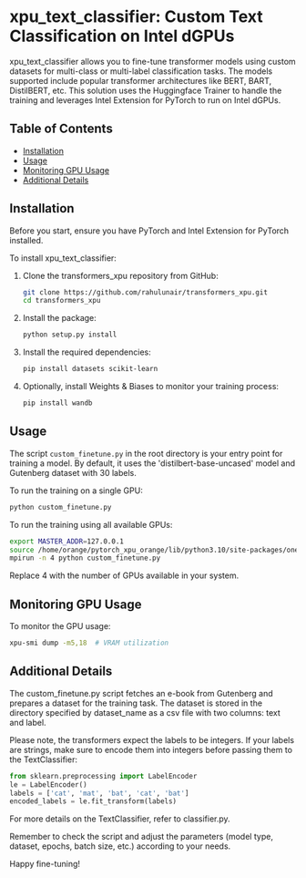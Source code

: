 # xpu_text_classifier: Custom Text Classification on Intel dGPUs

xpu_text_classifier allows you to fine-tune transformer models using custom datasets for multi-class or multi-label classification tasks. The models supported include popular transformer architectures like BERT, BART, DistilBERT, etc. This solution uses the Huggingface Trainer to handle the training and leverages Intel Extension for PyTorch to run on Intel dGPUs.

## Table of Contents
- [Installation](#installation)
- [Usage](#usage)
- [Monitoring GPU Usage](#monitoring-gpu-usage)
- [Additional Details](#additional-details)

## Installation

Before you start, ensure you have PyTorch and Intel Extension for PyTorch installed. 

To install xpu_text_classifier:

1. Clone the transformers_xpu repository from GitHub:

    ```bash
    git clone https://github.com/rahulunair/transformers_xpu.git
    cd transformers_xpu
    ```

2. Install the package:

    ```bash
    python setup.py install
    ```

3. Install the required dependencies:

    ```bash
    pip install datasets scikit-learn
    ```

4. Optionally, install Weights & Biases to monitor your training process:

    ```bash
    pip install wandb
    ```

## Usage

The script `custom_finetune.py` in the root directory is your entry point for training a model. By default, it uses the 'distilbert-base-uncased' model and Gutenberg dataset with 30 labels.

To run the training on a single GPU:

```bash
python custom_finetune.py
```
To run the training using all available GPUs:

```bash
export MASTER_ADDR=127.0.0.1
source /home/orange/pytorch_xpu_orange/lib/python3.10/site-packages/oneccl_bindings_for_pytorch/env/setvars.sh
mpirun -n 4 python custom_finetune.py
```
Replace 4 with the number of GPUs available in your system.

## Monitoring GPU Usage

To monitor the GPU usage:

```bash
xpu-smi dump -m5,18  # VRAM utilization
```
## Additional Details

The custom_finetune.py script fetches an e-book from Gutenberg and prepares a dataset for the training task. The dataset is stored in the directory specified by dataset_name as a csv file with two columns: text and label.

Please note, the transformers expect the labels to be integers. If your labels are strings, make sure to encode them into integers before passing them to the TextClassifier:

```python
from sklearn.preprocessing import LabelEncoder
le = LabelEncoder()
labels = ['cat', 'mat', 'bat', 'cat', 'bat']
encoded_labels = le.fit_transform(labels)
```
For more details on the TextClassifier, refer to classifier.py.

Remember to check the script and adjust the parameters (model type, dataset, epochs, batch size, etc.) according to your needs.

Happy fine-tuning!
